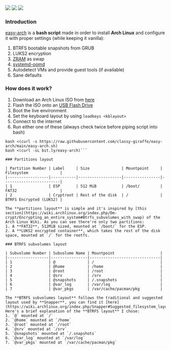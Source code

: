 ![](https://img.shields.io/github/license/classy-giraffe/easy-arch?label=License)
![](https://img.shields.io/github/stars/classy-giraffe/easy-arch?label=Stars)
![](https://img.shields.io/github/forks/classy-giraffe/easy-arch?label=Forks)

### Introduction
[easy-arch](https://github.com/classy-giraffe/easy-arch) is a **bash script** made in order to install **Arch Linux** and configure it with proper settings (while keeping it vanilla):
1. BTRFS bootable snapshots from GRUB
2. LUKS2 encryption
3. [ZRAM](https://fedoraproject.org/wiki/Changes/SwapOnZRAM) as swap
4. [systemd-oomd](https://fedoraproject.org/wiki/Changes/EnableSystemdOomd)
5. Autodetect VMs and provide guest tools (if available)
6. Sane defaults

### How does it work?
1. Download an Arch Linux ISO from [here](https://archlinux.org/download/)
2. Flash the ISO onto an [USB Flash Drive](https://wiki.archlinux.org/index.php/USB_flash_installation_medium)
3. Boot the live environment
4. Set the keyboard layout by using `loadkeys <kblayout>`
5. Connect to the internet
6. Run either one of these (always check twice before piping script into bash)
```
bash <(curl -s https://raw.githubusercontent.com/classy-giraffe/easy-arch/main/easy-arch.sh)
bash <(curl -sL bit.ly/easy-arch)```

### Partitions layout 

| Partition Number | Label     | Size              | Mountpoint     | Filesystem              |
|------------------|-----------|-------------------|----------------|-------------------------|
| 1                | ESP       | 512 MiB           | /boot/         | FAT32                   |
| 2                | Cryptroot | Rest of the disk  | /              | BTRFS Encrypted (LUKS2) |

The **partitions layout** is simple and it's inspired by [this section](https://wiki.archlinux.org/index.php/Dm-crypt/Encrypting_an_entire_system#Btrfs_subvolumes_with_swap) of the Arch Linux Wiki. As you can see there're only two partitions:
1. A **FAT32**, 512MiB sized, mounted at `/boot/` for the ESP.
2. A **LUKS2 encrypted container**, which takes the rest of the disk space, mounted at `/` for the rootfs.

### BTRFS subvolumes layout

| Subvolume Number | Subvolume Name | Mountpoint                    |
|------------------|----------------|-------------------------------|
| 1                | @              | /                             |
| 2                | @home          | /home                         |
| 3                | @root          | /root                         |
| 4                | @srv           | /srv                          |
| 5                | @snapshots     | /.snapshots                   |
| 6                | @var_log       | /var/log                      |
| 7                | @var_pkgs      | /var/cache/pacman/pkg         |

The **BTRFS subvolumes layout** follows the traditional and suggested layout used by **Snapper**, you can find it [here](https://wiki.archlinux.org/index.php/Snapper#Suggested_filesystem_layout). Here's a brief explanation of the **BTRFS layout** I chose:
1. `@` mounted at `/`
2. `@home` mounted at `/home`
3. `@root` mounted at `/root`
4. `@srv` mounted at `/srv`
5. `@snapshots` mounted at `/.snapshots`
6. `@var_log` mounted at `/var/log`
7. `@var_pkgs` mounted at `/var/cache/pacman/pkg`
